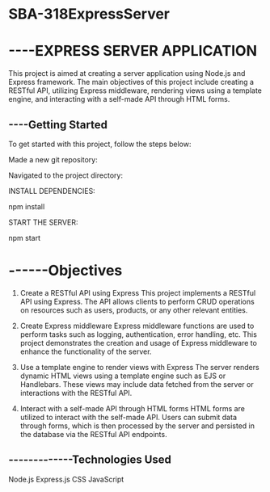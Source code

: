 # SBA-318ExpressServer


----EXPRESS SERVER APPLICATION
==============================================


This project is aimed at creating a server application using Node.js and Express framework. The main objectives of this project include creating a RESTful API, utilizing Express middleware, rendering views using a template engine, and interacting with a self-made API through HTML forms.

----Getting Started
------------------------------------------------

To get started with this project, follow the steps below:

Made a new git repository:

Navigated to the project directory:



INSTALL DEPENDENCIES:

npm install


START THE SERVER:

npm start

------Objectives
==============================================
1. Create a RESTful API using Express
This project implements a RESTful API using Express. The API allows clients to perform CRUD operations on resources such as users, products, or any other relevant entities.

2. Create Express middleware
Express middleware functions are used to perform tasks such as logging, authentication, error handling, etc. This project demonstrates the creation and usage of Express middleware to enhance the functionality of the server.

3. Use a template engine to render views with Express
The server renders dynamic HTML views using a template engine such as EJS or Handlebars. These views may include data fetched from the server or interactions with the RESTful API.

4. Interact with a self-made API through HTML forms
HTML forms are utilized to interact with the self-made API. Users can submit data through forms, which is then processed by the server and persisted in the database via the RESTful API endpoints.

-------------Technologies Used
---------------------------------------------------------
Node.js
Express.js
CSS
JavaScript
